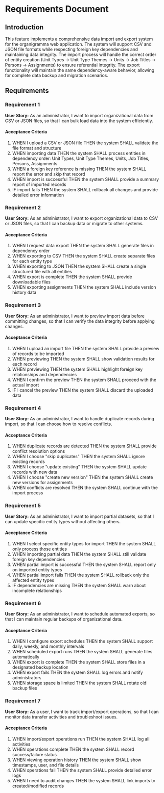 # Requirements Document

## Introduction

This feature implements a comprehensive data import and export system for the organigramma web application. The system will support CSV and JSON file formats while respecting foreign key dependencies and maintaining data integrity. The import process will handle the correct order of entity creation (Unit Types → Unit Type Themes → Units → Job Titles → Persons → Assignments) to ensure referential integrity. The export functionality will maintain the same dependency-aware behavior, allowing for complete data backup and migration scenarios.

## Requirements

### Requirement 1

**User Story:** As an administrator, I want to import organizational data from CSV or JSON files, so that I can bulk load data into the system efficiently.

#### Acceptance Criteria

1. WHEN I upload a CSV or JSON file THEN the system SHALL validate the file format and structure
2. WHEN importing data THEN the system SHALL process entities in dependency order: Unit Types, Unit Type Themes, Units, Job Titles, Persons, Assignments
3. WHEN a foreign key reference is missing THEN the system SHALL report the error and skip that record
4. WHEN import is successful THEN the system SHALL provide a summary report of imported records
5. IF import fails THEN the system SHALL rollback all changes and provide detailed error information

### Requirement 2

**User Story:** As an administrator, I want to export organizational data to CSV or JSON files, so that I can backup data or migrate to other systems.

#### Acceptance Criteria

1. WHEN I request data export THEN the system SHALL generate files in dependency order
2. WHEN exporting to CSV THEN the system SHALL create separate files for each entity type
3. WHEN exporting to JSON THEN the system SHALL create a single structured file with all entities
4. WHEN export is complete THEN the system SHALL provide downloadable files
5. WHEN exporting assignments THEN the system SHALL include version history data

### Requirement 3

**User Story:** As an administrator, I want to preview import data before committing changes, so that I can verify the data integrity before applying changes.

#### Acceptance Criteria

1. WHEN I upload an import file THEN the system SHALL provide a preview of records to be imported
2. WHEN previewing THEN the system SHALL show validation results for each record
3. WHEN previewing THEN the system SHALL highlight foreign key relationships and dependencies
4. WHEN I confirm the preview THEN the system SHALL proceed with the actual import
5. IF I cancel the preview THEN the system SHALL discard the uploaded data

### Requirement 4

**User Story:** As an administrator, I want to handle duplicate records during import, so that I can choose how to resolve conflicts.

#### Acceptance Criteria

1. WHEN duplicate records are detected THEN the system SHALL provide conflict resolution options
2. WHEN I choose "skip duplicates" THEN the system SHALL ignore existing records
3. WHEN I choose "update existing" THEN the system SHALL update records with new data
4. WHEN I choose "create new version" THEN the system SHALL create new versions for assignments
5. WHEN conflicts are resolved THEN the system SHALL continue with the import process

### Requirement 5

**User Story:** As an administrator, I want to import partial datasets, so that I can update specific entity types without affecting others.

#### Acceptance Criteria

1. WHEN I select specific entity types for import THEN the system SHALL only process those entities
2. WHEN importing partial data THEN the system SHALL still validate foreign key dependencies
3. WHEN partial import is successful THEN the system SHALL report only on imported entity types
4. WHEN partial import fails THEN the system SHALL rollback only the affected entity types
5. IF dependencies are missing THEN the system SHALL warn about incomplete relationships

### Requirement 6

**User Story:** As an administrator, I want to schedule automated exports, so that I can maintain regular backups of organizational data.

#### Acceptance Criteria

1. WHEN I configure export schedules THEN the system SHALL support daily, weekly, and monthly intervals
2. WHEN scheduled export runs THEN the system SHALL generate files automatically
3. WHEN export is complete THEN the system SHALL store files in a designated backup location
4. WHEN export fails THEN the system SHALL log errors and notify administrators
5. WHEN storage space is limited THEN the system SHALL rotate old backup files

### Requirement 7

**User Story:** As a user, I want to track import/export operations, so that I can monitor data transfer activities and troubleshoot issues.

#### Acceptance Criteria

1. WHEN import/export operations run THEN the system SHALL log all activities
2. WHEN operations complete THEN the system SHALL record success/failure status
3. WHEN viewing operation history THEN the system SHALL show timestamps, user, and file details
4. WHEN operations fail THEN the system SHALL provide detailed error logs
5. WHEN I need to audit changes THEN the system SHALL link imports to created/modified records